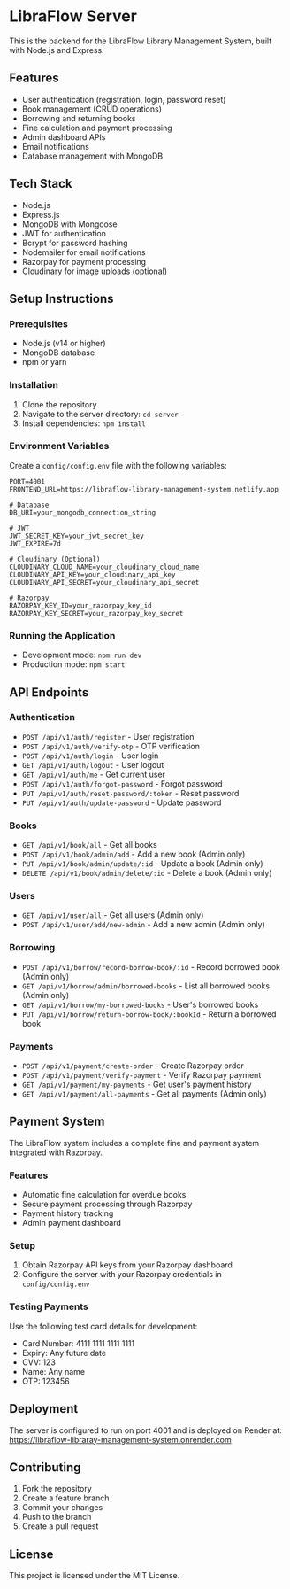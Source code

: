 # LibraFlow Server

This is the backend for the LibraFlow Library Management System, built with Node.js and Express.

## Features
- User authentication (registration, login, password reset)
- Book management (CRUD operations)
- Borrowing and returning books
- Fine calculation and payment processing
- Admin dashboard APIs
- Email notifications
- Database management with MongoDB

## Tech Stack
- Node.js
- Express.js
- MongoDB with Mongoose
- JWT for authentication
- Bcrypt for password hashing
- Nodemailer for email notifications
- Razorpay for payment processing
- Cloudinary for image uploads (optional)

## Setup Instructions

### Prerequisites
- Node.js (v14 or higher)
- MongoDB database
- npm or yarn

### Installation
1. Clone the repository
2. Navigate to the server directory: `cd server`
3. Install dependencies: `npm install`

### Environment Variables
Create a `config/config.env` file with the following variables:

```env
PORT=4001
FRONTEND_URL=https://libraflow-library-management-system.netlify.app

# Database
DB_URI=your_mongodb_connection_string

# JWT
JWT_SECRET_KEY=your_jwt_secret_key
JWT_EXPIRE=7d

# Cloudinary (Optional)
CLOUDINARY_CLOUD_NAME=your_cloudinary_cloud_name
CLOUDINARY_API_KEY=your_cloudinary_api_key
CLOUDINARY_API_SECRET=your_cloudinary_api_secret

# Razorpay
RAZORPAY_KEY_ID=your_razorpay_key_id
RAZORPAY_KEY_SECRET=your_razorpay_key_secret
```

### Running the Application
- Development mode: `npm run dev`
- Production mode: `npm start`

## API Endpoints

### Authentication
- `POST /api/v1/auth/register` - User registration
- `POST /api/v1/auth/verify-otp` - OTP verification
- `POST /api/v1/auth/login` - User login
- `GET /api/v1/auth/logout` - User logout
- `GET /api/v1/auth/me` - Get current user
- `POST /api/v1/auth/forgot-password` - Forgot password
- `PUT /api/v1/auth/reset-password/:token` - Reset password
- `PUT /api/v1/auth/update-password` - Update password

### Books
- `GET /api/v1/book/all` - Get all books
- `POST /api/v1/book/admin/add` - Add a new book (Admin only)
- `PUT /api/v1/book/admin/update/:id` - Update a book (Admin only)
- `DELETE /api/v1/book/admin/delete/:id` - Delete a book (Admin only)

### Users
- `GET /api/v1/user/all` - Get all users (Admin only)
- `POST /api/v1/user/add/new-admin` - Add a new admin (Admin only)

### Borrowing
- `POST /api/v1/borrow/record-borrow-book/:id` - Record borrowed book (Admin only)
- `GET /api/v1/borrow/admin/borrowed-books` - List all borrowed books (Admin only)
- `GET /api/v1/borrow/my-borrowed-books` - User's borrowed books
- `PUT /api/v1/borrow/return-borrow-book/:bookId` - Return a borrowed book

### Payments
- `POST /api/v1/payment/create-order` - Create Razorpay order
- `POST /api/v1/payment/verify-payment` - Verify Razorpay payment
- `GET /api/v1/payment/my-payments` - Get user's payment history
- `GET /api/v1/payment/all-payments` - Get all payments (Admin only)

## Payment System
The LibraFlow system includes a complete fine and payment system integrated with Razorpay.

### Features
- Automatic fine calculation for overdue books
- Secure payment processing through Razorpay
- Payment history tracking
- Admin payment dashboard

### Setup
1. Obtain Razorpay API keys from your Razorpay dashboard
2. Configure the server with your Razorpay credentials in `config/config.env`

### Testing Payments
Use the following test card details for development:
- Card Number: 4111 1111 1111 1111
- Expiry: Any future date
- CVV: 123
- Name: Any name
- OTP: 123456

## Deployment
The server is configured to run on port 4001 and is deployed on Render at:
https://libraflow-libraray-management-system.onrender.com

## Contributing
1. Fork the repository
2. Create a feature branch
3. Commit your changes
4. Push to the branch
5. Create a pull request

## License
This project is licensed under the MIT License.
